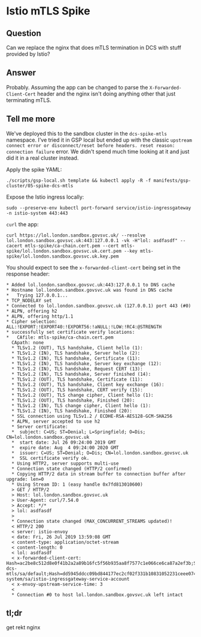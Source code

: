 # Istio mTLS Spike

## Question

Can we replace the nginx that does mTLS termination in DCS with stuff provided by Istio?

## Answer

Probably. Assuming the app can be changed to parse the `X-Forwarded-Client-Cert` header and the nginx isn't doing anything other that just terminating mTLS.

## Tell me more

We've deployed this to the sandbox cluster in the `dcs-spike-mtls` namespace. I've tried it in GSP local but ended up with the classic `upstream connect error or disconnect/reset before headers. reset reason: connection failure` error. We didn't spend much time looking at it and just did it in a real cluster instead.

Apply the spike YAML:

```
./scripts/gsp-local.sh template && kubectl apply -R -f manifests/gsp-cluster/05-spike-dcs-mtls
```

Expose the Istio ingress locally:

```
sudo --preserve-env kubectl port-forward service/istio-ingressgateway -n istio-system 443:443
```

`curl` the app:

```
curl https://lol.london.sandbox.govsvc.uk/ --resolve lol.london.sandbox.govsvc.uk:443:127.0.0.1 -vk -H"lol: asdfasdf" --cacert mtls-spike/ca-chain.cert.pem --cert mtls-spike/lol.london.sandbox.govsvc.uk.cert.pem --key mtls-spike/lol.london.sandbox.govsvc.uk.key.pem
```

You should expect to see the `x-forwarded-client-cert` being set in the response header:

```
* Added lol.london.sandbox.govsvc.uk:443:127.0.0.1 to DNS cache
* Hostname lol.london.sandbox.govsvc.uk was found in DNS cache
*   Trying 127.0.0.1...
* TCP_NODELAY set
* Connected to lol.london.sandbox.govsvc.uk (127.0.0.1) port 443 (#0)
* ALPN, offering h2
* ALPN, offering http/1.1
* Cipher selection: ALL:!EXPORT:!EXPORT40:!EXPORT56:!aNULL:!LOW:!RC4:@STRENGTH
* successfully set certificate verify locations:
*   CAfile: mtls-spike/ca-chain.cert.pem
  CApath: none
  * TLSv1.2 (OUT), TLS handshake, Client hello (1):
  * TLSv1.2 (IN), TLS handshake, Server hello (2):
  * TLSv1.2 (IN), TLS handshake, Certificate (11):
  * TLSv1.2 (IN), TLS handshake, Server key exchange (12):
  * TLSv1.2 (IN), TLS handshake, Request CERT (13):
  * TLSv1.2 (IN), TLS handshake, Server finished (14):
  * TLSv1.2 (OUT), TLS handshake, Certificate (11):
  * TLSv1.2 (OUT), TLS handshake, Client key exchange (16):
  * TLSv1.2 (OUT), TLS handshake, CERT verify (15):
  * TLSv1.2 (OUT), TLS change cipher, Client hello (1):
  * TLSv1.2 (OUT), TLS handshake, Finished (20):
  * TLSv1.2 (IN), TLS change cipher, Client hello (1):
  * TLSv1.2 (IN), TLS handshake, Finished (20):
  * SSL connection using TLSv1.2 / ECDHE-RSA-AES128-GCM-SHA256
  * ALPN, server accepted to use h2
  * Server certificate:
  *  subject: C=US; ST=Denial; L=Springfield; O=Dis; CN=lol.london.sandbox.govsvc.uk
  *  start date: Jul 26 09:24:00 2019 GMT
  *  expire date: Aug  4 09:24:00 2020 GMT
  *  issuer: C=US; ST=Denial; O=Dis; CN=lol.london.sandbox.govsvc.uk
  *  SSL certificate verify ok.
  * Using HTTP2, server supports multi-use
  * Connection state changed (HTTP/2 confirmed)
  * Copying HTTP/2 data in stream buffer to connection buffer after upgrade: len=0
  * Using Stream ID: 1 (easy handle 0x7fd813010600)
  > GET / HTTP/2
  > Host: lol.london.sandbox.govsvc.uk
  > User-Agent: curl/7.54.0
  > Accept: */*
  > lol: asdfasdf
  >
  * Connection state changed (MAX_CONCURRENT_STREAMS updated)!
  < HTTP/2 200
  < server: istio-envoy
  < date: Fri, 26 Jul 2019 13:59:08 GMT
  < content-type: application/octet-stream
  < content-length: 0
  < lol: asdfasdf
  < x-forwarded-client-cert: Hash=ac2be8c512d8e0f41b2a2a89b16fc5f56b935aa8f7577c1e066ce6ca87a2ef3b;Subject="CN=lol.london.sandbox.govsvc.uk,O=Dis,L=Springfield,ST=Denial,C=US";URI=,By=spiffe://cluster.local/ns/spike-dcs-mtls/sa/default;Hash=dd5945ddcc09bd844177ec2cf02f331b10831052231ceee0744c1e45e8aa2740;Subject="";URI=spiffe://cluster.local/ns/istio-system/sa/istio-ingressgateway-service-account
  < x-envoy-upstream-service-time: 3
  <
  * Connection #0 to host lol.london.sandbox.govsvc.uk left intact
```

## tl;dr

get rekt nginx

